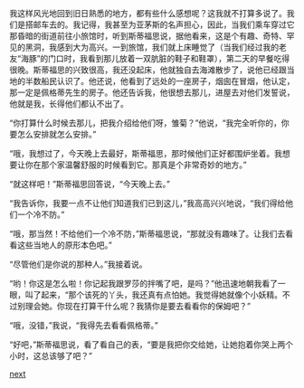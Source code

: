 
我这样风光地回到旧日熟悉的地方，都有些什么感想呢？这我就不打算多说了。我们是搭邮车去的。我记得，我甚至为亚茅斯的名声担心，因此，当我们乘车穿过它那昏暗的街道前往小旅馆时，听到斯蒂福思说，据他看来，这是个有趣、奇特、罕见的黑洞，我感到大为高兴。一到旅馆，我们就上床睡觉了（当我们经过我的老友“海豚”的门口时，我看到那儿放着一双肮脏的鞋子和鞋罩），第二天的早餐吃得很晚。斯蒂福思的兴致很高，我还没起床，他就独自去海滩散步了，说他已经跟当地的半数船民认识了。他还说，他看到了远处的一座房子，烟囱在冒烟，他认定，那一定是佩格蒂先生的房子。他还告诉我，他很想去那儿，进屋去对他们发誓说，他就是我，长得他们都认不出了。

“你打算什么时候去那儿，把我介绍给他们呀，雏菊？”他说，“我完全听你的，你要怎么安排就怎么安排。”

“哦，我想过了，今天晚上去最好，斯蒂福思，那时候他们正好都围炉坐着。我想要让你在那个家温馨舒服的时候看到它。那真是个非常奇妙的地方。”

“就这样吧！”斯蒂福思回答说，“今天晚上去。”

“我告诉你，我要一点不让他们知道我们已到这儿，”我高高兴兴地说，“我们得给他们一个冷不防。”

“哦，那当然！不给他们一个冷不防，”斯蒂福思说，“那就没有趣味了。让我们去看看这些当地人的原形本色吧。”

“尽管他们是你说的那种人。”我接着说。

“哟！你这是怎么啦！你记起我跟罗莎的拌嘴了吧，是吗？”他迅速地朝我看了一眼，叫了起来，“那个该死的丫头，我还真有点怕她。我觉得她就像个小妖精。不过别理会她。你现在打算干什么呢？我猜你是要去看看你的保姆吧？”

“哦，没错，”我说，“我得先去看看佩格蒂。”

“好吧，”斯蒂福思说，看了看自己的表，“要是我把你交给她，让她抱着你哭上两个小时，这总该够了吧？”

[next](page271.md)